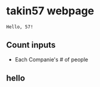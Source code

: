 # takin57 webpage

<code>Hello, 57!</code>

## Count inputs
* Each Companie's # of people


## hello